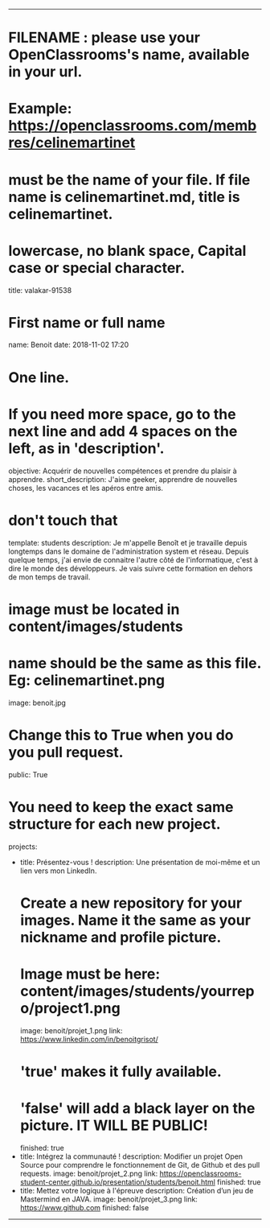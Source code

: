 ---

# FILENAME : please use your OpenClassrooms's name, available in your url.
# Example: https://openclassrooms.com/membres/celinemartinet
# must be the name of your file. If file name is celinemartinet.md, title is celinemartinet.
# lowercase, no blank space, Capital case or special character.
title: valakar-91538

# First name or full name
name: Benoit
date: 2018-11-02 17:20

# One line.
# If you need more space, go to the next line and add 4 spaces on the left, as in 'description'.
objective: Acquérir de nouvelles compétences et prendre du plaisir à apprendre.
short_description: J'aime geeker, apprendre de nouvelles choses, les vacances et les apéros entre amis.

# don't touch that
template: students
description:
    Je m'appelle Benoît et je travaille depuis longtemps dans le domaine de l'administration system et réseau. Depuis quelque temps, j'ai envie de connaitre l'autre côté de l'informatique, c'est à dire le monde des développeurs. Je vais suivre cette formation en dehors de mon temps de travail.

# image must be located in content/images/students
# name should be the same as this file. Eg: celinemartinet.png
image: benoit.jpg

# Change this to True when you do you pull request.
public: True

# You need to keep the exact same structure for each new project.
projects:
  - title: Présentez-vous !
    description: Une présentation de moi-même et un lien vers mon LinkedIn.
    # Create a new repository for your images. Name it the same as your nickname and profile picture.
    # Image must be here: content/images/students/yourrepo/project1.png
    image: benoit/projet_1.png
    link: https://www.linkedin.com/in/benoitgrisot/
    # 'true' makes it fully available.
    # 'false' will add a black layer on the picture. IT WILL BE PUBLIC!
    finished: true
  - title: Intégrez la communauté !
    description: Modifier un projet Open Source pour comprendre le fonctionnement de Git, de Github et des pull requests. 
    image: benoit/projet_2.png
    link: https://openclassrooms-student-center.github.io/presentation/students/benoit.html
    finished: true
  - title: Mettez votre logique à l'épreuve
    description: Création d’un jeu de Mastermind en JAVA.
    image: benoit/projet_3.png
    link: https://www.github.com
    finished: false
---